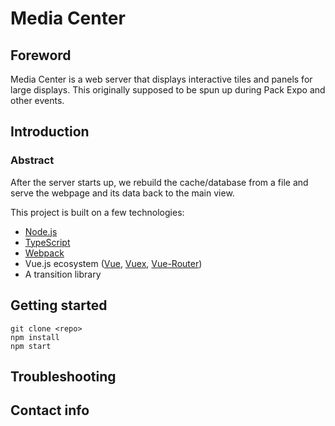 # Media Center

## Foreword
Media Center is a web server that displays interactive tiles and panels for large displays. This originally supposed to be spun up during Pack Expo and other events.

## Introduction

### Abstract
After the server starts up, we rebuild the cache/database from a file and serve the webpage and its data back to the main view.

This project is built on a few technologies:
- [Node.js](http://nodejs.org)
- [TypeScript](http://typescriptlang.org)
- [Webpack](https://webpack.js.org/)
- Vue.js ecosystem ([Vue](http://vuejs.org), [Vuex](https://vuex.vuejs.org/en/), [Vue-Router](https://router.vuejs.org/en/))
- A transition library

## Getting started
```
git clone <repo>
npm install
npm start
```

## Troubleshooting

## Contact info
